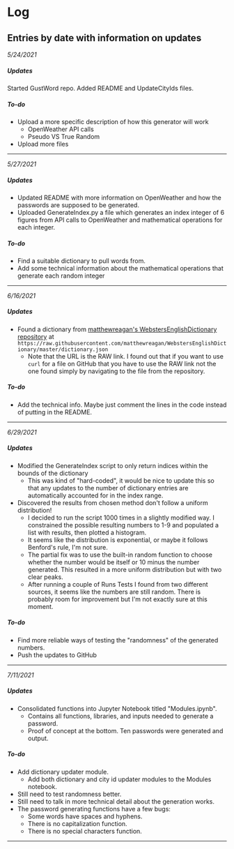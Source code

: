 # Log

## Entries by date with information on updates

*5/24/2021*  
##### Updates
Started GustWord repo. Added README and UpdateCityIds files.

##### To-do
* Upload a more specific description of how this generator will work
  * OpenWeather API calls
  * Pseudo VS True Random
* Upload more files
---

*5/27/2021*
##### Updates
* Updated README with more information on OpenWeather and how the passwords are supposed to be generated.
* Uploaded GenerateIndex.py a file which generates an index integer of 6 figures from API calls to OpenWeather and mathematical operations for each integer.

##### To-do
* Find a suitable dictionary to pull words from.
* Add some technical information about the mathematical operations that generate each random integer
---

*6/16/2021*
##### Updates
* Found a dictionary from [matthewreagan's WebstersEnglishDictionary repository](https://github.com/matthewreagan/WebstersEnglishDictionary) at `https://raw.githubusercontent.com/matthewreagan/WebstersEnglishDictionary/master/dictionary.json`
  * Note that the URL is the RAW link. I found out that if you want to use `curl` for a file on GitHub that you have to use the RAW link not the one found simply by navigating to the file from the repository.

##### To-do
* Add the technical info. Maybe just comment the lines in the code instead of putting in the README.
---

*6/29/2021*
##### Updates
* Modified the GenerateIndex script to only return indices within the bounds of the dictionary
  * This was kind of "hard-coded", it would be nice to update this so that any updates to the number of dictionary entries are automatically accounted for in the index range.
* Discovered the results from chosen method don't follow a uniform distribution!
  * I decided to run the script 1000 times in a slightly modified way. I constrained the possible resulting numbers to 1-9 and populated a list with results, then plotted a histogram.
  * It seems like the distribution is exponential, or maybe it follows Benford's rule, I'm not sure.
  * The partial fix was to use the built-in random function to choose whether the number would be itself or 10 minus the number generated. This resulted in a more uniform distribution but with two clear peaks.
  * After running a couple of Runs Tests I found from two different sources, it seems like the numbers are still random. There is probably room for improvement but I'm not exactly sure at this moment.

##### To-do
* Find more reliable ways of testing the "randomness" of the generated numbers.
* Push the updates to GitHub
---

*7/11/2021*
##### Updates
* Consolidated functions into Jupyter Notebook titled "Modules.ipynb".
  * Contains all functions, libraries, and inputs needed to generate a password.
  * Proof of concept at the bottom. Ten passwords were generated and output.

##### To-do
* Add dictionary updater module.
  * Add both dictionary and city id updater modules to the Modules notebook.
* Still need to test randomness better.
* Still need to talk in more technical detail about the generation works.
* The password generating functions have a few bugs:
  * Some words have spaces and hyphens.
  * There is no capitalization function.
  * There is no special characters function.
---
